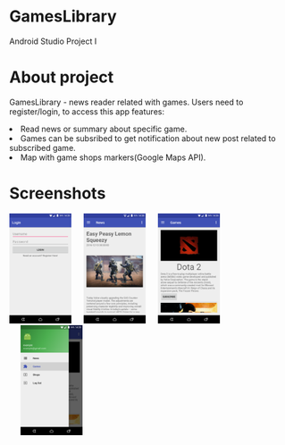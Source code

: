# GamesLibrary
Android Studio Project I

# About project
GamesLibrary - news reader related with games. Users need to register/login, to access this app features:
<li>Read news or summary about specific game.</li>
<li>Games can be subsribed to get notification about new post related to subscribed game.</li>
<li>Map with game shops markers(Google Maps API).</li>

# Screenshots
<img src="https://github.com/povilas1234/GamesLibrary/blob/master/login.png" height="22%" width="22%"><img src="https://github.com/povilas1234/GamesLibrary/blob/master/news.png" height="22%" width="22%"  hspace="22"><img src="https://github.com/povilas1234/GamesLibrary/blob/master/games.png" height="22%" width="22%"><img src="https://github.com/povilas1234/GamesLibrary/blob/master/navigation.png" height="22%" width="22%"  hspace="20">
